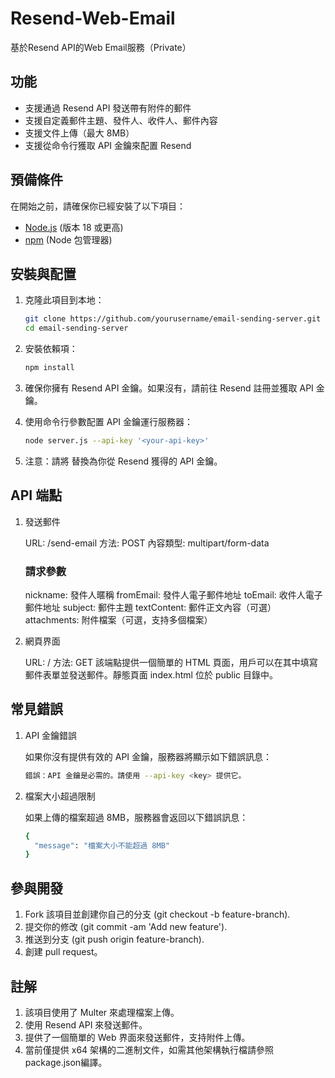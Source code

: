 # Resend-Web-Email
基於Resend API的Web Email服務（Private）

## 功能

- 支援通過 Resend API 發送帶有附件的郵件
- 支援自定義郵件主題、發件人、收件人、郵件內容
- 支援文件上傳（最大 8MB）
- 支援從命令行獲取 API 金鑰來配置 Resend

## 預備條件

在開始之前，請確保你已經安裝了以下項目：

- [Node.js](https://nodejs.org/) (版本 18 或更高)
- [npm](https://www.npmjs.com/) (Node 包管理器)

## 安裝與配置

1. 克隆此項目到本地：

   ```bash
   git clone https://github.com/yourusername/email-sending-server.git
   cd email-sending-server
2. 安裝依賴項：

   ```bash
   npm install

3. 確保你擁有 Resend API 金鑰。如果沒有，請前往 Resend 註冊並獲取 API 金鑰。
4. 使用命令行參數配置 API 金鑰運行服務器：

   ```bash
   node server.js --api-key '<your-api-key>'
5. 注意：請將 <your-api-key> 替換為你從 Resend 獲得的 API 金鑰。

## API 端點

1. 發送郵件

   URL: /send-email
   方法: POST
   內容類型: multipart/form-data
   
   ### 請求參數
   nickname: 發件人暱稱
   fromEmail: 發件人電子郵件地址
   toEmail: 收件人電子郵件地址
   subject: 郵件主題
   textContent: 郵件正文內容（可選）
   attachments: 附件檔案（可選，支持多個檔案）

2. 網頁界面
   
   URL: /
   方法: GET
   該端點提供一個簡單的 HTML 頁面，用戶可以在其中填寫郵件表單並發送郵件。靜態頁面 index.html 位於 public 目錄中。

## 常見錯誤

1. API 金鑰錯誤

   如果你沒有提供有效的 API 金鑰，服務器將顯示如下錯誤訊息：

   ```bash
   錯誤：API 金鑰是必需的。請使用 --api-key <key> 提供它。

2. 檔案大小超過限制

   如果上傳的檔案超過 8MB，服務器會返回以下錯誤訊息：

   ```bash
   {
     "message": "檔案大小不能超過 8MB"
   }


## 參與開發

1. Fork 該項目並創建你自己的分支 (git checkout -b feature-branch).
2. 提交你的修改 (git commit -am 'Add new feature').
3. 推送到分支 (git push origin feature-branch).
4. 創建 pull request。

## 註解

1. 該項目使用了 Multer 來處理檔案上傳。
2. 使用 Resend API 來發送郵件。
3. 提供了一個簡單的 Web 界面來發送郵件，支持附件上傳。
4. 當前僅提供 x64 架構的二進制文件，如需其他架構執行檔請參照package.json編譯。
